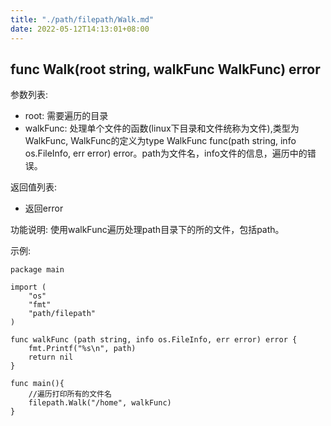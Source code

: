 ```yaml
---
title: "./path/filepath/Walk.md"
date: 2022-05-12T14:13:01+08:00
---
```

## func Walk(root string, walkFunc WalkFunc) error

参数列表:

- root: 需要遍历的目录
- walkFunc: 处理单个文件的函数(linux下目录和文件统称为文件),类型为WalkFunc, WalkFunc的定义为type WalkFunc func(path string, info os.FileInfo, err error) error。path为文件名，info文件的信息，遍历中的错误。 

返回值列表:

- 返回error


功能说明:
使用walkFunc遍历处理path目录下的所的文件，包括path。

示例:

~~~
package main

import (
    "os"
    "fmt"
    "path/filepath"
)

func walkFunc (path string, info os.FileInfo, err error) error {
    fmt.Printf("%s\n", path)
    return nil
}

func main(){
    //遍历打印所有的文件名
    filepath.Walk("/home", walkFunc)
}
~~~

